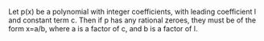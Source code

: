 Let p(x) be a polynomial with integer coefficients, with leading
coefficient l and constant term c. Then if p has any rational zeroes,
they must be of the form x=a/b, where a is a factor of c, and b is a
factor of l.
